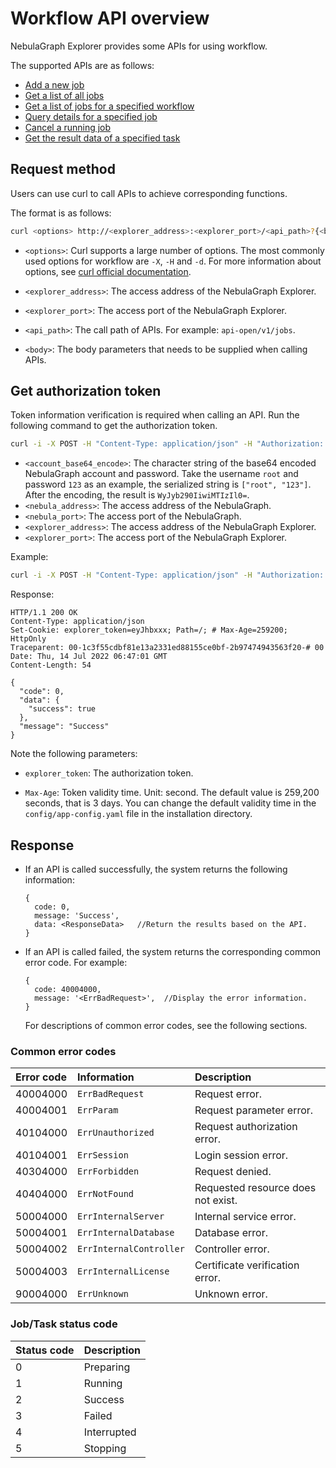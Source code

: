 # Workflow API overview

NebulaGraph Explorer provides some APIs for using workflow.

The supported APIs are as follows:

- [Add a new job](api-post-jobs.md)
- [Get a list of all jobs](api-get-jobs.md)
- [Get a list of jobs for a specified workflow](api-get-workflow-jobs.md)
- [Query details for a specified job](api-desc-job.md)
- [Cancel a running job](api-cancel-job.md)
- [Get the result data of a specified task](api-desc-task.md)

## Request method

Users can use curl to call APIs to achieve corresponding functions.

The format is as follows:

```bash
curl <options> http://<explorer_address>:<explorer_port>/<api_path>?{<body>}
```

- `<options>`: Curl supports a large number of options. The most commonly used options for workflow are `-X`, `-H` and `-d`. For more information about options, see [curl official documentation](https://curl.se/docs/manpage.html).

- `<explorer_address>`: The access address of the NebulaGraph Explorer.

- `<explorer_port>`: The access port of the NebulaGraph Explorer.

- `<api_path>`: The call path of APIs. For example: `api-open/v1/jobs`.

- `<body>`: The body parameters that needs to be supplied when calling APIs.

## Get authorization token

Token information verification is required when calling an API. Run the following command to get the authorization token.

```bash
curl -i -X POST -H "Content-Type: application/json" -H "Authorization: Bearer <account_base64_encode>" -d '{"address":"<nebula_address>","port":<nebula_port>}' http://<explorer_address>:<explorer_port>/api-open/v1/connect
```

- `<account_base64_encode>`: The character string of the base64 encoded NebulaGraph account and password. Take the username `root` and password `123` as an example, the serialized string is `["root", "123"]`. After the encoding, the result is `WyJyb290IiwiMTIzIl0=`.
- `<nebula_address>`: The access address of the NebulaGraph.
- `<nebula_port>`: The access port of the NebulaGraph.
- `<explorer_address>`: The access address of the NebulaGraph Explorer.
- `<explorer_port>`: The access port of the NebulaGraph Explorer.

Example: 

```bash
curl -i -X POST -H "Content-Type: application/json" -H "Authorization: Bearer WyJyb290IiwiMTIzIl0=" -d '{"address":"192.168.8.111","port":9669}' http://192.168.8.145:7002/api-open/v1/connect
```

Response:

```http
HTTP/1.1 200 OK
Content-Type: application/json
Set-Cookie: explorer_token=eyJhbxxx; Path=/; # Max-Age=259200; HttpOnly
Traceparent: 00-1c3f55cdbf81e13a2331ed88155ce0bf-2b97474943563f20-# 00
Date: Thu, 14 Jul 2022 06:47:01 GMT
Content-Length: 54

{
  "code": 0,
  "data": {
    "success": true
  },
  "message": "Success"
}
```

Note the following parameters:

- `explorer_token`: The authorization token.

- `Max-Age`: Token validity time. Unit: second. The default value is 259,200 seconds, that is 3 days. You can change the default validity time in the `config/app-config.yaml` file in the installation directory.

## Response

- If an API is called successfully, the system returns the following information:

  ```http
  {
    code: 0,
    message: 'Success',
    data: <ResponseData>   //Return the results based on the API.
  }
  ```

- If an API is called failed, the system returns the corresponding common error code. For example:

  ```http
  {
    code: 40004000,
    message: '<ErrBadRequest>',  //Display the error information.
  }
  ```

  For descriptions of common error codes, see the following sections.

### Common error codes

|Error code|Information|Description|
|:---|:---|:---|
|40004000 | `ErrBadRequest`  |  Request error. |
|40004001 | `ErrParam`  | Request parameter error.  |
|40104000 | `ErrUnauthorized`  | Request authorization error.  |
|40104001 | `ErrSession`  | Login session error.  |
|40304000 | `ErrForbidden`  | Request denied.  |
|40404000 | `ErrNotFound`  | Requested resource does not exist.  |
|50004000 | `ErrInternalServer`  | Internal service error.  |
|50004001 | `ErrInternalDatabase`  | Database error.  |
|50004002 | `ErrInternalController`  | Controller error.  |
|50004003 | `ErrInternalLicense`  | Certificate verification error.  |
|90004000 | `ErrUnknown`  | Unknown error.  |

### Job/Task status code

|Status code|Description|
|:---|:---|
|0  | Preparing|
|1  | Running|
|2  | Success|
|3  | Failed|
|4  | Interrupted|
|5  | Stopping|
